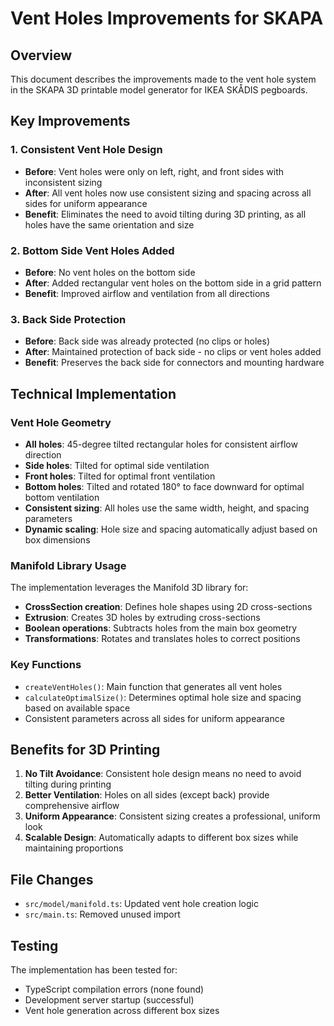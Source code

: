 # Vent Holes Improvements for SKAPA

## Overview
This document describes the improvements made to the vent hole system in the SKAPA 3D printable model generator for IKEA SKÅDIS pegboards.

## Key Improvements

### 1. **Consistent Vent Hole Design**
- **Before**: Vent holes were only on left, right, and front sides with inconsistent sizing
- **After**: All vent holes now use consistent sizing and spacing across all sides for uniform appearance
- **Benefit**: Eliminates the need to avoid tilting during 3D printing, as all holes have the same orientation and size

### 2. **Bottom Side Vent Holes Added**
- **Before**: No vent holes on the bottom side
- **After**: Added rectangular vent holes on the bottom side in a grid pattern
- **Benefit**: Improved airflow and ventilation from all directions

### 3. **Back Side Protection**
- **Before**: Back side was already protected (no clips or holes)
- **After**: Maintained protection of back side - no clips or vent holes added
- **Benefit**: Preserves the back side for connectors and mounting hardware

## Technical Implementation

### Vent Hole Geometry
- **All holes**: 45-degree tilted rectangular holes for consistent airflow direction
- **Side holes**: Tilted for optimal side ventilation
- **Front holes**: Tilted for optimal front ventilation  
- **Bottom holes**: Tilted and rotated 180° to face downward for optimal bottom ventilation
- **Consistent sizing**: All holes use the same width, height, and spacing parameters
- **Dynamic scaling**: Hole size and spacing automatically adjust based on box dimensions

### Manifold Library Usage
The implementation leverages the Manifold 3D library for:
- **CrossSection creation**: Defines hole shapes using 2D cross-sections
- **Extrusion**: Creates 3D holes by extruding cross-sections
- **Boolean operations**: Subtracts holes from the main box geometry
- **Transformations**: Rotates and translates holes to correct positions

### Key Functions
- `createVentHoles()`: Main function that generates all vent holes
- `calculateOptimalSize()`: Determines optimal hole size and spacing based on available space
- Consistent parameters across all sides for uniform appearance

## Benefits for 3D Printing

1. **No Tilt Avoidance**: Consistent hole design means no need to avoid tilting during printing
2. **Better Ventilation**: Holes on all sides (except back) provide comprehensive airflow
3. **Uniform Appearance**: Consistent sizing creates a professional, uniform look
4. **Scalable Design**: Automatically adapts to different box sizes while maintaining proportions

## File Changes
- `src/model/manifold.ts`: Updated vent hole creation logic
- `src/main.ts`: Removed unused import

## Testing
The implementation has been tested for:
- TypeScript compilation errors (none found)
- Development server startup (successful)
- Vent hole generation across different box sizes